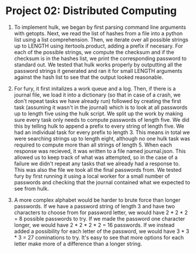 Project 02: Distributed Computing
=================================

1. To implement hulk, we began by first parsing command line arguments with getopts. Next, we read the list of hashes from a file into a python list using a list comprehension. Then, we iterate over all possible strings up to LENGTH using itertools.product, adding a prefix if necesary. For each of the possible strings, we compute the checksum and if the checksum is in the hashes list, we print the corresponding password to standard out. We tested that hulk works properly by outputting all the password strings it generated and ran it for small LENGTH arguments against the hash list to see that the output looked reasonable.

2. For fury, it first initalizes a work queue and a log. Then, if there is a journal file, we load it into a dictionary (so that in case of a crash, we don't repeat tasks we have already run) followed by creating the first task (assuming it wasn't in the journal) which is to look at all passwords up to length five using the hulk script. We split up the work by making sure every task only needs to compute passwords of length five. We did this by telling hulk to append a prefix to every string of length five. We had an individual task for every prefix to length 3. This means in total we were searching strings up to length eight, although no one hulk task was required to compute more than all strings of length 5. When each response was recieved, it was written to a file named journal.json. This allowed us to keep track of what was attempted, so in the case of a failure we didn't repeat any tasks that we already had a response to. This was also the file we took all the final passwords from. We tested fury by first running it using a local worker for a small number of passwords and checking that the journal contained what we expected to see from hulk. 

3. A more complex alphabet would be harder to brute force than longer passwords. If we have a password string of length 3 and have two characters to choose from for password letter, we would have 2 * 2 * 2 = 8 possible passwords to try. If we made the password one character longer, we would have 2 * 2 * 2 * 2 = 16 passwords. If we instead added a possibility for each letter of the password, we would have 3 * 3 * 3 = 27 cominations to try. It's easy to see that more options for each letter make more of a difference than a longer string.
